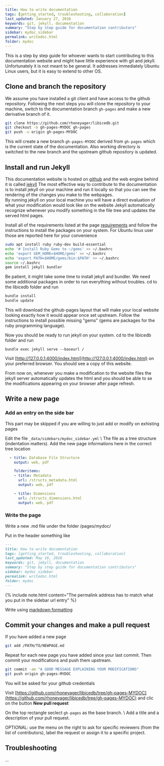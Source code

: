 ```yaml
---
title: How to write documentation
tags: [getting_started, troubleshooting, collaboration]
last_updated: January 27, 2018
keywords: git, jekyll, documentation
summary: "Step by step guide for documentation contributors"
sidebar: mydoc_sidebar
permalink: writedoc.html
folder: mydoc
---
```


This is a step by step guide for whoever wants to start contributing to this documentation website and might have little experience with git and jekyll.
Unfortunately it is not meant to be general. It addresses immediately Ubuntu Linux users, but it is easy to extend to other OS.

## Clone and branch the repository

We assume you have installed a git client and have access to the github repository.
Following the next steps you will clone the repository to your machine, switch to the documentation branch `gh-pages` and make a new derivative branch of it.

```bash
git clone https://github.com/rhoneyager/libicedb.git
git checkout -b gh-pages-MYDOC gh-pages
git push -u origin gh-pages-MYDOC
```
This will create a new branch `gh-pages-MYDOC` derived from `gh-pages` which is the current state of the documentation. Also working directory is switched to the new branch and the upstream github repository is updated.

## Install and run Jekyll

This documentation website is hosted on [github](https://pages.github.com/) and the web engine behind it is called [jekyll](https://jekyllrb.com/)
The most effective way to contribute to the documentation is to install jekyll on your machine and run it locally so that you can see the rendering of the changes you make to the webpages.  
By running jekyll on your local machine you will have a direct evaluation of what your modification would look like on the website
Jekyll automatically recognize whenever you modify something in the file tree and updates the served html pages.

Install all of the requirements listed at the page [requirements](https://jekyllrb.com/docs/installation/#requirements) and follow the instructions to install the packages on your system. For Ubuntu linux user those are reported here for your convenience
```bash
sudo apt install ruby ruby-dev build-essential
echo '# Install Ruby Gems to ~/gems' >> ~/.bashrc
echo 'export GEM_HOME=$HOME/gems' >> ~/.bashrc
echo 'export PATH=$HOME/gems/bin:$PATH' >> ~/.bashrc
source ~/.bashrc
gem install jekyll bundler
```

Be patient, it might take some time to install jekyll and bundler. We need some additional packages in order to run everything without troubles.  cd to the libicedb folder and run

```bash
bundle install
bundle update
```
This will download the github-pages layout that will make your local website looking exactly how it would appear once set upstream. Follow the instructions to install possible missing "gems" (gems are packages for the ruby programming language).

Now you should be ready to run jekyll on your system.  cd to the libicedb folder and run
```
bundle exec jekyll serve --baseurl /
```

Visit [http://127.0.0.1:4000/index.html](http://127.0.0.1:4000/index.html) on your preferred browser. You should see a copy of this website.

From now on, whenever you make a modification to the website files the jekyll server automatically updates the html and you should be able to se the modifications appearing on your browser after page refresh.

## Write a new page

### Add an entry on the side bar

This part may be skipped if you are willing to just add or modify on exhisting pages

Edit the file `_data/sidebars/mydoc_sidebar.yml` \\
The file as a tree structure (indentation matters). Add the new page informations here in the correct tree location
```yaml
  - title: Database File Structure
    output: web, pdf

    folderitems:
    - title: Metadata
      url: /structs_metadata.html
      output: web, pdf

    - title: Dimensions
      url: /structs_dimensions.html
      output: web, pdf
```

### Write the page

Write a new .md file under the folder /pages/mydoc/

Put in the header something like
```markdown
---
title: How to write documentation
tags: [getting_started, troubleshooting, collaboration]
last_updated: May 16, 2018
keywords: git, jekyll, documentation
summary: "Step by step guide for documentation contributors"
sidebar: mydoc_sidebar
permalink: writedoc.html
folder: mydoc
---
```
{% include note.html content="The permalink address has to match what you put in the sidebar url entry" %}

Write using [markdown formatting](https://github.com/adam-p/markdown-here/wiki/Markdown-Cheatsheet)

## Commit your changes and make a pull request
If you have added a new page
```bash
git add /PATH/TO/NEWPAGE.md
```
Repeat for each new page you have added since your last commit. Then commit your modifications and push them upstream.
```bash
git commit -am "A GOOD MESSAGE EXPLAINING YOUR MODIFICATIONS"
git push origin gh-pages-MYDOC
```
You will be asked for your github credentials

Visit [https://github.com/rhoneyager/libicedb/tree/gh-pages-MYDOC](https://github.com/rhoneyager/libicedb/tree/gh-pages-MYDOC) and clic on the button **New pull request**

On the top rectangle seclect `gh-pages` as the base branch. \\
Add a title and a description of your pull request.

OPTIONAL: use the menu on the right to ask for specific reviewers (from the list of contributors), label the request or assign it to a specific project.

## Troubleshooting
...
